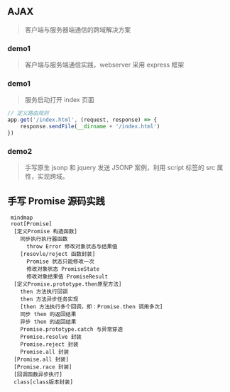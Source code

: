 
## AJAX
> 客户端与服务器端通信的跨域解决方案

### demo1
> 客户端与服务端通信实践，webserver 采用 express 框架

### demo1
> 服务启动打开 index 页面
```javascript
// 定义路由规则
app.get('/index.html', (request, response) => {
    response.sendFile(__dirname + '/index.html')
})
```

### demo2
> 手写原生 jsonp 和 jquery 发送 JSONP 案例，利用 script 标签的 src 属性，实现跨域。

## 手写 Promise 源码实践
```mermaid
 mindmap
 root[Promise]
  [定义Promise 构造函数]
    同步执行执行器函数
      throw Error 修改对象状态与结果值
    [resovle/reject 函数封装]
      Promise 状态只能修改一次
      修改对象状态 PromiseState
      修改对象结果值 PromiseResult
  [定义Promise.prototype.then原型方法]
    then 方法执行回调
    then 方法异步任务实现
    [then 方法执行多个回调，即：Promise.then 调用多次]
    同步 then 的返回结果
    异步 then 的返回结果
    Promise.prototype.catch 与异常穿透
    Promise.resolve 封装
    Promise.reject 封装
    Promise.all 封装
  [Promise.all 封装]
  [Promise.race 封装]
  [回调函数异步执行]
  class[class版本封装]
```